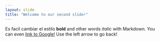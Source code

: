 ```yaml
---
layout: slide
title: "Welcome to our second slide!"
---
```

Es facil cambiar el estilo **bold** and other words *italic* with Markdown. You can even [link to Google!](http://google.com)
Use the left arrow to go back!
